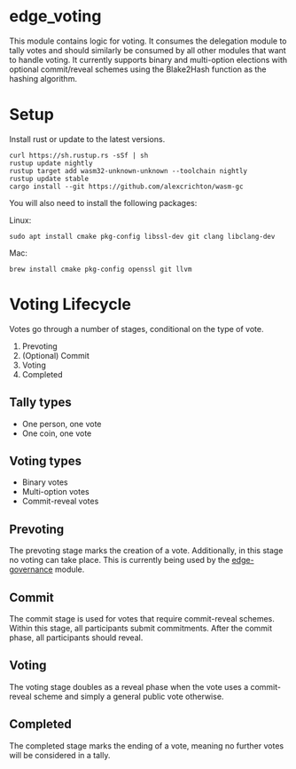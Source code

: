 # edge_voting
This module contains logic for voting. It consumes the delegation module to tally votes and should similarly be consumed by all other modules that want to handle voting. It currently supports binary and multi-option elections with optional commit/reveal schemes using the Blake2Hash function as the hashing algorithm.

# Setup
Install rust or update to the latest versions.
```
curl https://sh.rustup.rs -sSf | sh
rustup update nightly
rustup target add wasm32-unknown-unknown --toolchain nightly
rustup update stable
cargo install --git https://github.com/alexcrichton/wasm-gc
```

You will also need to install the following packages:

Linux:
```
sudo apt install cmake pkg-config libssl-dev git clang libclang-dev
```

Mac:
```
brew install cmake pkg-config openssl git llvm
```

# Voting Lifecycle
Votes go through a number of stages, conditional on the type of vote.
1. Prevoting
2. (Optional) Commit
3. Voting
4. Completed

## Tally types
- One person, one vote
- One coin, one vote

## Voting types
- Binary votes
- Multi-option votes
- Commit-reveal votes

## Prevoting
The prevoting stage marks the creation of a vote. Additionally, in this stage no voting can take place. This is currently being used by the [edge-governance](modules/edge-governance) module.

## Commit
The commit stage is used for votes that require commit-reveal schemes. Within this stage, all participants submit commitments. After the commit phase, all participants should reveal.

## Voting
The voting stage doubles as a reveal phase when the vote uses a commit-reveal scheme and simply a general public vote otherwise.

## Completed
The completed stage marks the ending of a vote, meaning no further votes will be considered in a tally.